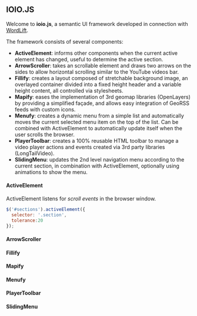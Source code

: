 ## IOIO.JS

Welcome to **ioio.js**, a semantic UI framework developed in connection with [WordLift](http://wordlift.insideout.io).

The framework consists of several components:

* **ActiveElement**: informs other components when the current active element has changed, useful to determine the active section.
* **ArrowScroller**: takes an scrollable element and draws two arrows on the sides to allow horizontal scrolling similar to the YouTube videos bar.
* **Fillify**: creates a layout composed of stretchable background image, an overlayed container divided into a fixed height header and a variable height content, all controlled via stylesheets.
* **Mapify**: eases the implementation of 3rd geomap libraries (OpenLayers) by providing a simplified façade, and allows easy integration of GeoRSS feeds with custom icons.
* **Menufy**: creates a dynamic menu from a simple list and automatically moves the current selected menu item on the top of the list. Can be combined with ActiveElement to automatically update itself when the user scrolls the browser.
* **PlayerToolbar**: creates a 100% reusable HTML toolbar to manage a video player actions and events created via 3rd party libraries (LongTailVideo).
* **SlidingMenu**: updates the 2nd level navigation menu according to the current section, in combination with ActiveElement, optionally using animations to show the menu.

#### ActiveElement

ActiveElement listens for *scroll events* in the browser window.

```javascript
$('#sections').activeElement({
  selector: '.section',
  tolerance:20
});
```

#### ArrowScroller

#### Fillify

#### Mapify

#### Menufy

#### PlayerToolbar

#### SlidingMenu